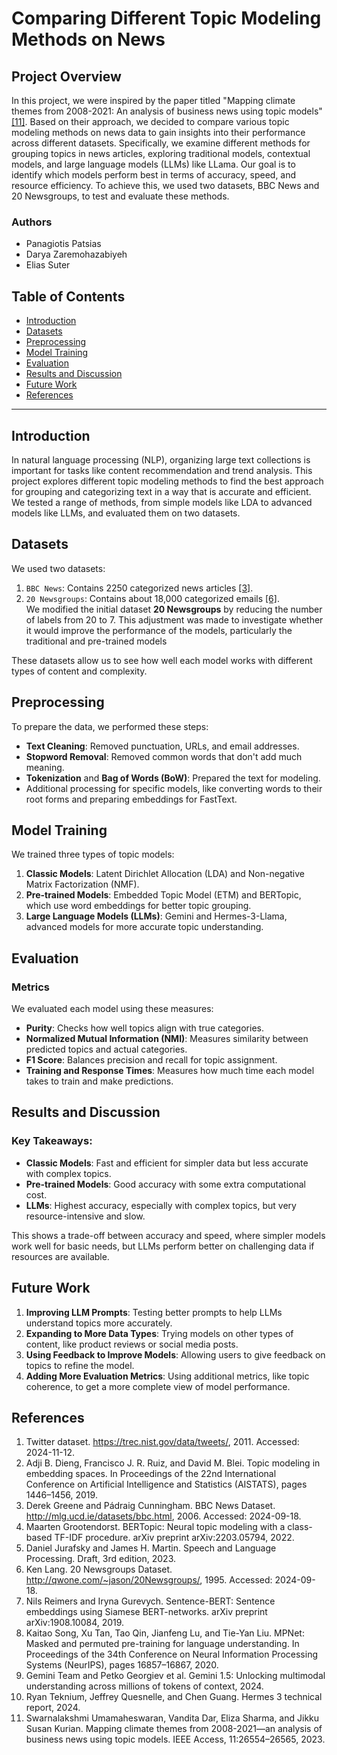 # Comparing Different Topic Modeling Methods on News

## Project Overview
In this project, we were inspired by the paper titled "Mapping climate themes from 2008-2021: An analysis of business news using topic models" [[11]](#11). Based on their approach, we decided to compare various topic modeling methods on news data to gain insights into their performance across different datasets. Specifically, we examine different methods for grouping topics in news articles, exploring traditional models, contextual models, and large language models (LLMs) like LLama. Our goal is to identify which models perform best in terms of accuracy, speed, and resource efficiency. To achieve this, we used two datasets, BBC News and 20 Newsgroups, to test and evaluate these methods.

### Authors
- Panagiotis Patsias
- Darya Zaremohazabiyeh
- Elias Suter


## Table of Contents
- [Introduction](#introduction)
- [Datasets](#datasets)
- [Preprocessing](#preprocessing)
- [Model Training](#model-training)
- [Evaluation](#evaluation)
- [Results and Discussion](#results-and-discussion)
- [Future Work](#future-work)
- [References](#references)

---

## Introduction

In natural language processing (NLP), organizing large text collections is important for tasks like content recommendation and trend analysis. This project explores different topic modeling methods to find the best approach for grouping and categorizing text in a way that is accurate and efficient. We tested a range of methods, from simple models like LDA to advanced models like LLMs, and evaluated them on two datasets.

## Datasets

We used two datasets:
1. `BBC News`: Contains 2250 categorized news articles [[3]](#3).
2. `20 Newsgroups`: Contains about 18,000 categorized emails [[6]](#6). \
   We modified the initial dataset **20 Newsgroups** by reducing the number of labels from 20 to 7. This adjustment was made to investigate whether it would improve the performance of the models, particularly the traditional and pre-trained models

These datasets allow us to see how well each model works with different types of content and complexity.

## Preprocessing

To prepare the data, we performed these steps:
- **Text Cleaning**: Removed punctuation, URLs, and email addresses.
- **Stopword Removal**: Removed common words that don't add much meaning.
- **Tokenization** and **Bag of Words (BoW)**: Prepared the text for modeling.
- Additional processing for specific models, like converting words to their root forms and preparing embeddings for FastText.

## Model Training

We trained three types of topic models:
1. **Classic Models**: Latent Dirichlet Allocation (LDA) and Non-negative Matrix Factorization (NMF).
2. **Pre-trained Models**: Embedded Topic Model (ETM) and BERTopic, which use word embeddings for better topic grouping.
3. **Large Language Models (LLMs)**: Gemini and Hermes-3-Llama, advanced models for more accurate topic understanding.

## Evaluation

### Metrics
We evaluated each model using these measures:
- **Purity**: Checks how well topics align with true categories.
- **Normalized Mutual Information (NMI)**: Measures similarity between predicted topics and actual categories.
- **F1 Score**: Balances precision and recall for topic assignment.
- **Training and Response Times**: Measures how much time each model takes to train and make predictions.

## Results and Discussion

### Key Takeaways:
- **Classic Models**: Fast and efficient for simpler data but less accurate with complex topics.
- **Pre-trained Models**: Good accuracy with some extra computational cost.
- **LLMs**: Highest accuracy, especially with complex topics, but very resource-intensive and slow.

This shows a trade-off between accuracy and speed, where simpler models work well for basic needs, but LLMs perform better on challenging data if resources are available.

## Future Work

1. **Improving LLM Prompts**: Testing better prompts to help LLMs understand topics more accurately.
2. **Expanding to More Data Types**: Trying models on other types of content, like product reviews or social media posts.
3. **Using Feedback to Improve Models**: Allowing users to give feedback on topics to refine the model.
4. **Adding More Evaluation Metrics**: Using additional metrics, like topic coherence, to get a more complete view of model performance.

## References

1. Twitter dataset. https://trec.nist.gov/data/tweets/, 2011. Accessed: 2024-11-12.
2. Adji B. Dieng, Francisco J. R. Ruiz, and David M. Blei. Topic modeling in embedding spaces. In Proceedings of the 22nd International Conference on Artificial Intelligence and Statistics (AISTATS), pages 1446–1456, 2019.
3. Derek Greene and Pádraig Cunningham. BBC News Dataset. http://mlg.ucd.ie/datasets/bbc.html, 2006. Accessed: 2024-09-18.
4. Maarten Grootendorst. BERTopic: Neural topic modeling with a class-based TF-IDF procedure. arXiv preprint arXiv:2203.05794, 2022.
5. Daniel Jurafsky and James H. Martin. Speech and Language Processing. Draft, 3rd edition, 2023.
6. Ken Lang. 20 Newsgroups Dataset. http://qwone.com/~jason/20Newsgroups/, 1995. Accessed: 2024-09-18.
7. Nils Reimers and Iryna Gurevych. Sentence-BERT: Sentence embeddings using Siamese BERT-networks. arXiv preprint arXiv:1908.10084, 2019.
8. Kaitao Song, Xu Tan, Tao Qin, Jianfeng Lu, and Tie-Yan Liu. MPNet: Masked and permuted pre-training for language understanding. In Proceedings of the 34th Conference on Neural Information Processing Systems (NeurIPS), pages 16857–16867, 2020.
9. Gemini Team and Petko Georgiev et al. Gemini 1.5: Unlocking multimodal understanding across millions of tokens of context, 2024.
10. Ryan Teknium, Jeffrey Quesnelle, and Chen Guang. Hermes 3 technical report, 2024.
11. Swarnalakshmi Umamaheswaran, Vandita Dar, Eliza Sharma, and Jikku Susan Kurian. Mapping climate themes from 2008-2021—an analysis of business news using topic models. IEEE Access, 11:26554–26565, 2023.
